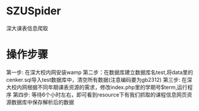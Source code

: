 SZUSpider
=========

深大课表信息爬取

操作步骤
========
第一步: 在深大校内网安装wamp
第二步：在数据库建立数据库名test,将data里的cenker.sql导入test数据库中，清空所有数据(注意编码要为gb2312)
第三步: 在深大校内网根据不同年期课表资源的需求，修改index.php里的学期号$term,运行程序
第四步: 等待6个小时左右，即可看到resource下有我们抓取的课程信息网页资源数据库中保存解析后的数据
